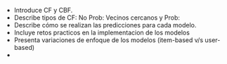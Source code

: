 - Introduce CF y CBF.
- Describe tipos de CF: No Prob: Vecinos cercanos y Prob: 
- Describe cómo se realizan las predicciones para cada modelo.
- Incluye retos practicos en la implementacion de los modelos
- Presenta variaciones de enfoque de los modelos (item-based v/s user-based)
- 